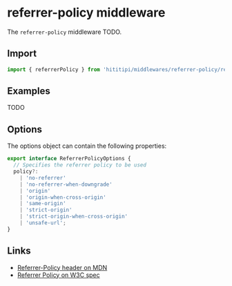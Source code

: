 # referrer-policy middleware

The `referrer-policy` middleware TODO.

## Import

```js
import { referrerPolicy } from 'hititipi/middlewares/referrer-policy/referrer-policy.js';
```

## Examples

TODO

## Options

The options object can contain the following properties:

```ts
export interface ReferrerPolicyOptions {
  // Specifies the referrer policy to be used
  policy?:
    | 'no-referrer'
    | 'no-referrer-when-downgrade'
    | 'origin'
    | 'origin-when-cross-origin'
    | 'same-origin'
    | 'strict-origin'
    | 'strict-origin-when-cross-origin'
    | 'unsafe-url';
}
```

## Links

- [Referrer-Policy header on MDN](https://developer.mozilla.org/en-US/docs/Web/HTTP/Headers/Referrer-Policy)
- [Referrer Policy on W3C spec](https://www.w3.org/TR/referrer-policy/)
